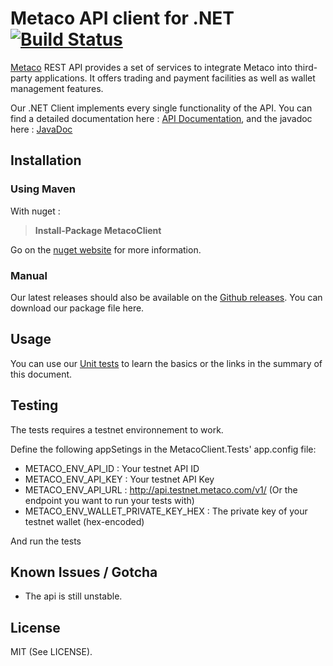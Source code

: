 # Metaco API client for .NET [![Build Status](https://travis-ci.org/MetacoSA/metaco-net-client.svg?branch=master)](https://travis-ci.org/MetacoSA/metaco-net-client)

[Metaco](https://metaco.com) REST API provides a set of services to integrate Metaco into third-party applications. It offers trading and payment facilities as well as wallet management features.

Our .NET Client implements every single functionality of the API.
You can find a detailed documentation here : [API Documentation](http://docs.metaco.apiary.io/), and the javadoc here : [JavaDoc](http://metacosa.github.io/metaco-net-client/)

Installation
----------------------------------------------

### Using Maven

With nuget :
> **Install-Package MetacoClient** 

Go on the [nuget website](https://www.nuget.org/packages/MetacoClient/) for more information.

### Manual

Our latest releases should also be available on the [Github releases](https://github.com/MetacoSA/metaco-net-client/releases). You can download our package file here.


Usage
----------------------------------------------

You can use our [Unit tests](https://github.com/MetacoSA/metaco-net-client/tree/master/MetacoClient.Tests) to learn the basics or the links in the summary of this document.

Testing
----------------------------------------------
The tests requires a testnet environnement to work.

Define the following appSetings in the MetacoClient.Tests' app.config file:

* METACO_ENV_API_ID : Your testnet API ID
* METACO_ENV_API_KEY : Your testnet API Key
* METACO_ENV_API_URL : http://api.testnet.metaco.com/v1/ (Or the endpoint you want to run your tests with)
* METACO_ENV_WALLET_PRIVATE_KEY_HEX : The private key of your testnet wallet (hex-encoded)

And run the tests

Known Issues / Gotcha
----------------------------------------------
* The api is still unstable.

License
----------------------------------------------
MIT (See LICENSE).

